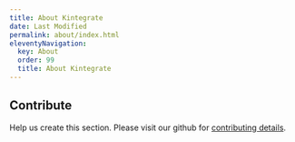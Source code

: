 ```yaml
---
title: About Kintegrate
date: Last Modified
permalink: about/index.html
eleventyNavigation:
  key: About
  order: 99
  title: About Kintegrate
---
```


## Contribute

Help us create this section. Please visit our github for [contributing details](https://github.com/kintegrate/homepage/blob/main/CONTRIBUTING.md).